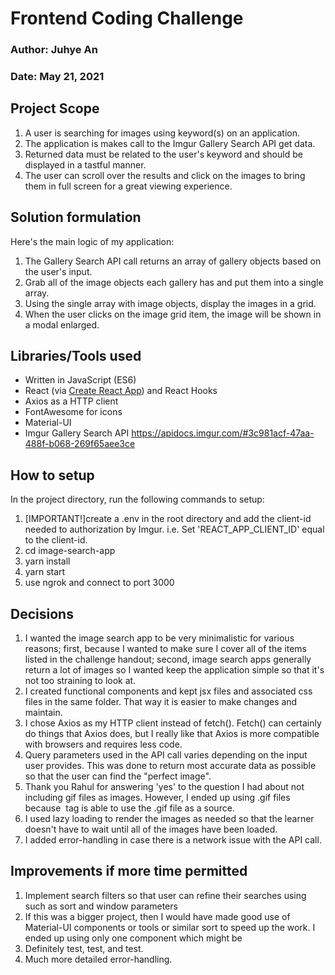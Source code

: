 # Frontend Coding Challenge

### Author: Juhye An

### Date: May 21, 2021

## Project Scope

1. A user is searching for images using keyword(s) on an application.
1. The application is makes call to the Imgur Gallery Search API get data.
1. Returned data must be related to the user's keyword and should be displayed in a tastful manner.
1. The user can scroll over the results and click on the images to bring them in full screen for a great viewing experience.

## Solution formulation

Here's the main logic of my application:

1. The Gallery Search API call returns an array of gallery objects based on the user's input.
1. Grab all of the image objects each gallery has and put them into a single array.
1. Using the single array with image objects, display the images in a grid.
1. When the user clicks on the image grid item, the image will be shown in a modal enlarged.

## Libraries/Tools used

- Written in JavaScript (ES6)
- React (via [Create React App](https://github.com/facebook/create-react-app)) and React Hooks
- Axios as a HTTP client
- FontAwesome for icons
- Material-UI
- Imgur Gallery Search API https://apidocs.imgur.com/#3c981acf-47aa-488f-b068-269f65aee3ce

## How to setup

In the project directory, run the following commands to setup:

1. [IMPORTANT!]create a .env in the root directory and add the client-id needed to authorization by Imgur.
   i.e. Set 'REACT_APP_CLIENT_ID' equal to the client-id.
1. cd image-search-app
1. yarn install
1. yarn start
1. use ngrok and connect to port 3000

## Decisions

1. I wanted the image search app to be very minimalistic for various reasons; first, because I wanted to make sure I cover all of the items listed in the challenge handout; second, image search apps generally return a lot of images so I wanted keep the application simple so that it's not too straining to look at.
1. I created functional components and kept jsx files and associated css files in the same folder. That way it is easier to make changes and maintain.
1. I chose Axios as my HTTP client instead of fetch(). Fetch() can certainly do things that Axios does, but I really like that Axios is more compatible with browsers and requires less code.
1. Query parameters used in the API call varies depending on the input user provides. This was done to return most accurate data as possible so that the user can find the "perfect image".
1. Thank you Rahul for answering 'yes' to the question I had about not including gif files as images. However, I ended up using .gif files because <img> tag is able to use the .gif file as a source.
1. I used lazy loading to render the images as needed so that the learner doesn't have to wait until all of the images have been loaded.
1. I added error-handling in case there is a network issue with the API call.

## Improvements if more time permitted

1. Implement search filters so that user can refine their searches using such as sort and window parameters
1. If this was a bigger project, then I would have made good use of Material-UI components or tools or similar sort to speed up the work. I ended up using only one component which might be
1. Definitely test, test, and test.
1. Much more detailed error-handling.
